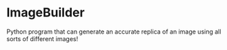 # ImageBuilder
Python program that can generate an accurate replica of an image using all sorts of different images!
